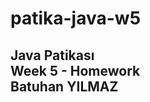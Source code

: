 # patika-java-w5
Java Patikası <br/> 
Week 5 - Homework <br/>
Batuhan YILMAZ<br/>
------------------------------
